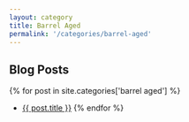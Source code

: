 ```yaml
---
layout: category
title: Barrel Aged
permalink: '/categories/barrel-aged'
---
```


## Blog Posts

{% for post in site.categories['barrel aged'] %}
  * <a href="{{post.url}}"  target="_self">{{ post.title }}</a>
{% endfor %}

